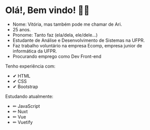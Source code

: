 

<h1> Olá!, Bem vindo! 🐱‍🐉 </h1> 
<ul><div>
<li>Nome: Vitória, mas também pode me chamar de Ari.</li>
<li> 25 anos. </li>
<li>Pronome: Tanto faz (ela/dela, ele/dele...) </li>
<li>Estudante de Análise e Desenvolvimento de Sistemas na UFPR.</li>
<li>Faz trabalho voluntário na empresa Ecomp, empresa junior de informática da UFPR.</li>
<li> Procurando emprego como Dev Front-end </li>
</ul></div>
<div><p>Tenho experiência com:</p>
<ul>
<li>✔ HTML</li>
<li>✔ CSS</li>
<li>✔ Bootstrap</li>
 </ul></div>
<div><p>Estudando atualmente:</p>
<ul>
<li> ✏ JavaScript</li>
<li> ✏ Nuxt</li>
<li> ✏ Vue</li>
<li> ✏ Vuetify</li> 
</div></ul></p> 
